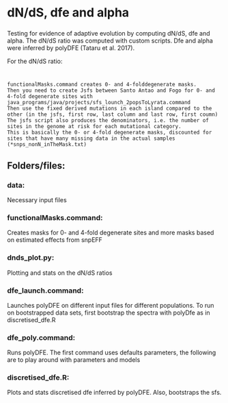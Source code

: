 ###
# dN/dS, dfe and alpha
###
Testing for evidence of adaptive evolution by computing dN/dS, dfe and alpha.
The dN/dS ratio was computed with custom scripts. Dfe and alpha were inferred by polyDFE (Tataru et al. 2017). 

For the dN/dS ratio:
# 
	functionalMasks.command creates 0- and 4-folddegenerate masks. 
	Then you need to create Jsfs between Santo Antao and Fogo for 0- and 4-fold degenerate sites with java_programs/java/projects/sfs_lounch_2popsToLyrata.command 
	Then use the fixed derived mutations in each island compared to the other (in the jsfs, first row, last column and last row, first coumn)
	The jsfs script also produces the denominators, i.e. the number of sites in the genome at risk for each mutational category. 
	This is basically the 0- or 4-fold degenerate masks, discounted for sites that have many missing data in the actual samples (*snps_nonN_inTheMask.txt)

## Folders/files:

### data:				
Necessary input files
### functionalMasks.command:		
Creates masks for 0- and 4-fold degenerate sites and more masks based on estimated effects from snpEFF
### dnds_plot.py:			
Plotting and stats on the dN/dS ratios
### dfe_launch.command:			
Launches polyDFE on different input files for different populations. To run on bootstrapped data sets, first bootstrap the spectra with polyDfe as in discretised_dfe.R
### dfe_poly.command:			
Runs polyDFE. The first command uses defaults parameters, the following are to play around with parameters and models
### discretised_dfe.R:			
Plots and stats discretised dfe inferred by polyDFE. Also, bootstraps the sfs.


